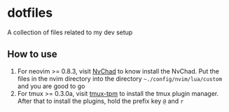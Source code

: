 # dotfiles
A collection of files related to my dev setup

## How to use
1. For neovim >= 0.8.3, visit [NvChad](https://NvChad.com) to know install the NvChad. Put the files in the nvim directory into the directory `~./config/nvim/lua/custom` and  you are good to go
2. For tmux >= 0.3.0a, visit [tmux-tpm](https://github.com/tmux-plugins/tpm) to install the tmux plugin manager. After that to install the plugins, hold the prefix key `@` and `r`
